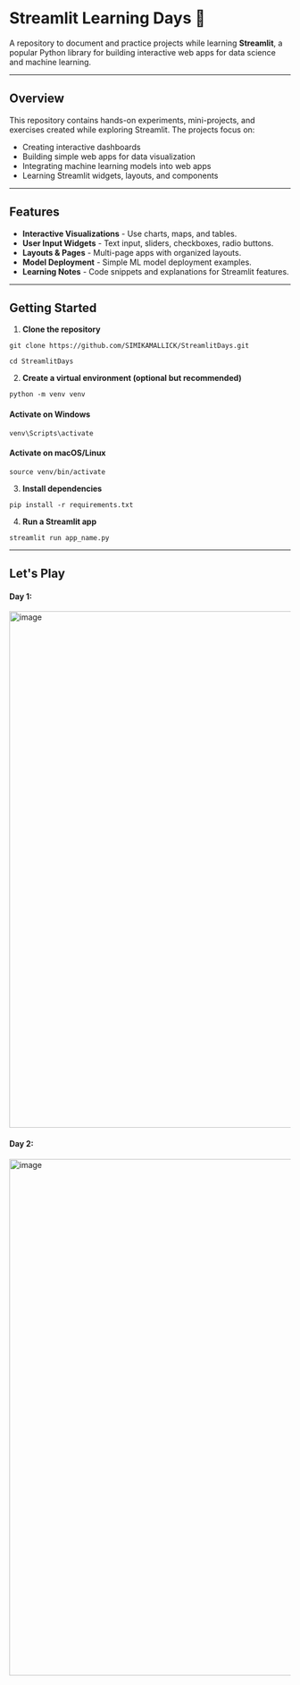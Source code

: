 # Streamlit Learning Days 🚀

A repository to document and practice projects while learning **Streamlit**, a popular Python library for building interactive web apps for data science and machine learning.

---

## Overview

This repository contains hands-on experiments, mini-projects, and exercises created while exploring Streamlit. The projects focus on:

- Creating interactive dashboards  
- Building simple web apps for data visualization  
- Integrating machine learning models into web apps  
- Learning Streamlit widgets, layouts, and components  

---

## Features

- **Interactive Visualizations** - Use charts, maps, and tables.  
- **User Input Widgets** - Text input, sliders, checkboxes, radio buttons.  
- **Layouts & Pages** - Multi-page apps with organized layouts.  
- **Model Deployment** - Simple ML model deployment examples.  
- **Learning Notes** - Code snippets and explanations for Streamlit features.  

---

## Getting Started

1. **Clone the repository**

```
git clone https://github.com/SIMIKAMALLICK/StreamlitDays.git
``` 
```
cd StreamlitDays
```
2. **Create a virtual environment (optional but recommended)**
```
python -m venv venv
```
#### Activate on Windows
```
venv\Scripts\activate
```
#### Activate on macOS/Linux
```
source venv/bin/activate
```
3. **Install dependencies**
```
pip install -r requirements.txt
```

4. **Run a Streamlit app**
```
streamlit run app_name.py
```
___

## Let's Play
   #### Day 1:
  <img width="1470" height="924" alt="image" src="https://github.com/user-attachments/assets/c2cd92ef-4655-4518-bb83-3865adf739e5" />
  
  #### Day 2:
  <img width="1470" height="924" alt="image" src="https://github.com/user-attachments/assets/907e5c78-4e2b-46fe-a464-fe89f4ea0e53" />
